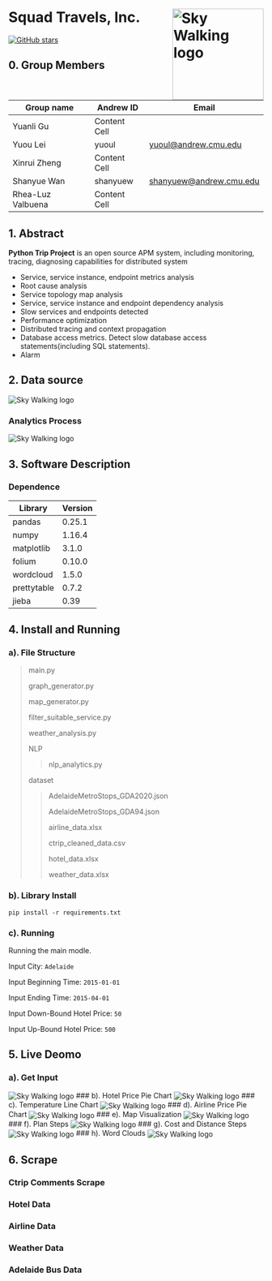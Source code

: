 # Squad Travels, Inc. <img src="README_Pictures/squad_logo.jpeg" alt="Sky Walking logo" height="180px" align="right" />


[![GitHub stars](https://img.shields.io/github/stars/Marxh/Python_Trip_Project.svg?style=for-the-badge&label=Stars&logo=github)](https://github.com/Marxh/Python_Trip_Project)

## 0. Group Members

Group name  | Andrew ID | Email
------------- | ------------- | -------------
Yuanli Gu  | Content Cell | 
Yuou Lei  | yuoul | yuoul@andrew.cmu.edu
Xinrui Zheng  | Content Cell |
Shanyue Wan  | shanyuew | shanyuew@andrew.cmu.edu
Rhea-Luz Valbuena | Content Cell | 

## 1. Abstract
**Python Trip Project** is an open source APM system, including monitoring, tracing, diagnosing capabilities for distributed system

- Service, service instance, endpoint metrics analysis
- Root cause analysis
- Service topology map analysis
- Service, service instance and endpoint dependency analysis
- Slow services and endpoints detected
- Performance optimization
- Distributed tracing and context propagation
- Database access metrics. Detect slow database access statements(including SQL statements).
- Alarm

## 2. Data source

<img src="README_Pictures/data_source.png" alt="Sky Walking logo" align="center"/>

### Analytics Process

<img src="README_Pictures/analytic_process.png" alt="Sky Walking logo" align="center"/>

## 3. Software Description

### Dependence

Library | Version 
------------- | ------------- 
pandas | 0.25.1
numpy | 1.16.4
matplotlib | 3.1.0 
folium | 0.10.0
wordcloud | 1.5.0
prettytable | 0.7.2
jieba | 0.39

## 4. Install and Running
### a). File Structure
> main.py
> 
> graph_generator.py
>
> map_generator.py
>
> filter_suitable_service.py
>
> weather_analysis.py
>
> NLP
> > nlp_analytics.py 
> 
> dataset
> > AdelaideMetroStops_GDA2020.json
> > 
> > AdelaideMetroStops_GDA94.json
> > 
> > airline_data.xlsx
> > 
> > ctrip_cleaned_data.csv
> > 
> > hotel_data.xlsx
> > 
> > weather_data.xlsx

### b). Library Install

`pip install -r requirements.txt`

### c). Running

Running the main modle.

Input City: `Adelaide`

Input Beginning Time: `2015-01-01`

Input Ending Time: `2015-04-01`

Input Down-Bound Hotel Price: `50`

Input Up-Bound Hotel Price: `500`

## 5. Live Deomo
### a). Get Input
<img src="README_Pictures/screenshot1.jpg" alt="Sky Walking logo" align="center" />
### b). Hotel Price Pie Chart
<img src="README_Pictures/screenshot2.jpg" alt="Sky Walking logo" align="center" />
### c). Temperature Line Chart
<img src="README_Pictures/screenshot3.jpg" alt="Sky Walking logo" align="center" />
### d). Airline Price Pie Chart
<img src="README_Pictures/screenshot4.jpg" alt="Sky Walking logo" align="center" />
### e). Map Visualization
<img src="README_Pictures/map.jpg" alt="Sky Walking logo" align="center" />
### f). Plan Steps
<img src="README_Pictures/screenshot5.jpg" alt="Sky Walking logo" align="center" />
### g). Cost and Distance Steps
<img src="README_Pictures/screenshot6.jpg" alt="Sky Walking logo" align="center" />
### h). Word Clouds
<img src="README_Pictures/screenshot7.jpg" alt="Sky Walking logo" align="center" />


## 6. Scrape
### Ctrip Comments Scrape
### Hotel Data
### Airline Data
### Weather Data 
### Adelaide Bus Data 
